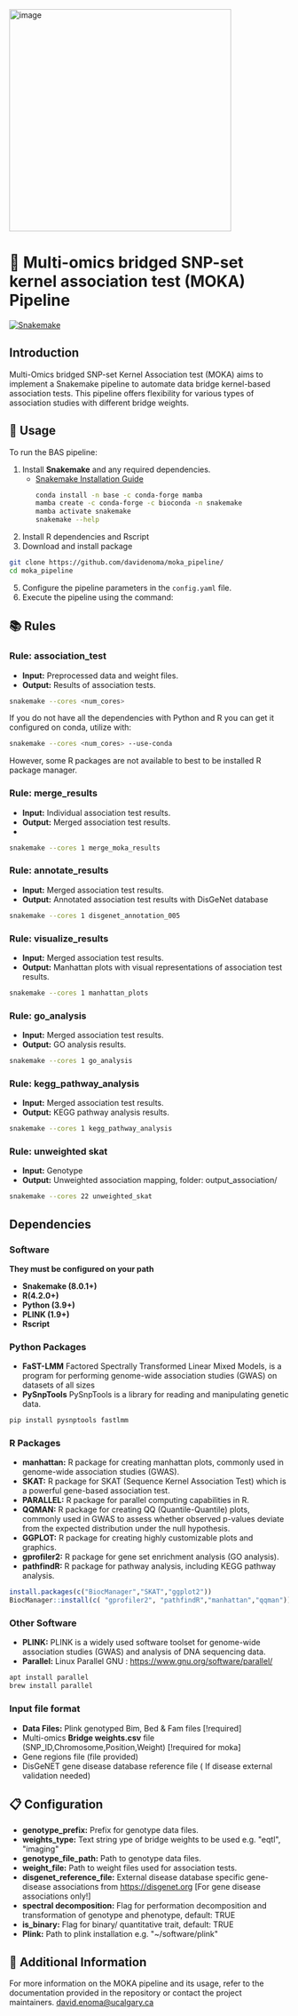 
<img src="https://github.com/user-attachments/assets/548b7bbf-6598-4156-98d3-f18869491cca" alt="image" width="400">

# 🌉 Multi-omics bridged SNP-set kernel association test (MOKA) Pipeline

[![Snakemake](https://img.shields.io/badge/snakemake-≥6.3.0-brightgreen.svg)](https://snakemake.github.io)


## Introduction
Multi-Omics bridged SNP-set Kernel Association test (MOKA) aims to implement a Snakemake pipeline to automate data bridge kernel-based association tests. This pipeline offers flexibility for various types of association studies with different bridge weights.

## 🚀 Usage
To run the BAS pipeline:

1. Install **Snakemake** and any required dependencies.
   - [Snakemake Installation Guide](https://snakemake.readthedocs.io/en/stable/getting_started/installation.html)
     ```bash
     conda install -n base -c conda-forge mamba
     mamba create -c conda-forge -c bioconda -n snakemake
     mamba activate snakemake
     snakemake --help
     ```
2. Install R dependencies and Rscript
3. Download and install package
```bash
git clone https://github.com/davidenoma/moka_pipeline/
cd moka_pipeline
```
5. Configure the pipeline parameters in the `config.yaml` file.
3. Execute the pipeline using the command:


## 📚 Rules
### Rule: association_test
- **Input:** Preprocessed data and weight files.
- **Output:** Results of association tests.
```bash
snakemake --cores <num_cores>
```

   If you do not have all the dependencies with Python and R you can get it configured on conda, utilize with:

   ```bash
   snakemake --cores <num_cores> --use-conda
   ```
However, some R packages are not available to best to be installed R package manager.

### Rule: merge_results
- **Input:** Individual association test results.
- **Output:** Merged association test results.
- 
```bash
snakemake --cores 1 merge_moka_results
```


### Rule: annotate_results
- **Input:** Merged association test results.
- **Output:** Annotated association test results with DisGeNet database

```bash
snakemake --cores 1 disgenet_annotation_005
```

### Rule: visualize_results
- **Input:** Merged association test results.
- **Output:** Manhattan plots with visual representations of association test results.

```bash
snakemake --cores 1 manhattan_plots
```

### Rule: go_analysis
- **Input:** Merged association test results.
- **Output:** GO analysis results.

```bash
snakemake --cores 1 go_analysis
```

### Rule: kegg_pathway_analysis
- **Input:** Merged association test results.
- **Output:** KEGG pathway analysis results.

```bash
snakemake --cores 1 kegg_pathway_analysis
```
### Rule: unweighted skat
- **Input:** Genotype
- **Output:** Unweighted association mapping, folder: output_association/
```bash
snakemake --cores 22 unweighted_skat

```
## Dependencies

### Software
**They must be configured on your path**
- **Snakemake (8.0.1+)**
- **R(4.2.0+)**
- **Python (3.9+)**
- **PLINK (1.9+)**
- **Rscript**

### Python Packages
- **FaST-LMM**  Factored Spectrally Transformed Linear Mixed Models, is a program for performing genome-wide association studies (GWAS) on datasets of all sizes
- **PySnpTools**  PySnpTools is a library for reading and manipulating genetic data.
  
```Python
pip install pysnptools fastlmm
```
### R Packages

- **manhattan:** R package for creating manhattan plots, commonly used in genome-wide association studies (GWAS).
- **SKAT:** R package for SKAT (Sequence Kernel Association Test) which is a powerful gene-based association test.
- **PARALLEL:** R package for parallel computing capabilities in R.
- **QQMAN:** R package for creating QQ (Quantile-Quantile) plots, commonly used in GWAS to assess whether observed p-values deviate from the expected distribution under the null hypothesis.
- **GGPLOT:** R package for creating highly customizable plots and graphics.
- **gprofiler2:** R package for gene set enrichment analysis (GO analysis).
- **pathfindR:** R package for pathway analysis, including KEGG pathway analysis.

```R
install.packages(c("BiocManager","SKAT","ggplot2"))
BiocManager::install(c( "gprofiler2", "pathfindR","manhattan","qqman"))
```

### Other Software

- **PLINK:** PLINK is a widely used software toolset for genome-wide association studies (GWAS) and analysis of DNA sequencing data. 
- **Parallel:** Linux Parallel GNU : https://www.gnu.org/software/parallel/
```bash
apt install parallel
brew install parallel 
```
### Input file format
- **Data Files:** Plink genotyped Bim, Bed & Fam files [!required]
- Multi-omics **Bridge weights.csv** file (SNP_ID,Chromosome,Position,Weight) [!required for moka]
- Gene regions file (file provided)
- DisGeNET gene disease database reference file ( If disease external validation needed)


## 📋 Configuration
- **genotype_prefix:** Prefix for genotype data files.
- **weights_type:** Text string ype of bridge weights to be used e.g. "eqtl", "imaging"
- **genotype_file_path:** Path to genotype data files.
- **weight_file:** Path to weight files used for association tests.
- **disgenet_reference_file:** External disease database specific gene-disease associations from https://disgenet.org [For gene disease associations only!]
- **spectral decomposition:** Flag for performation decomposition and transformation of genotype and phenotype, default: TRUE
- **is_binary:** Flag for binary/ quantitative trait, default: TRUE 
- **Plink:** Path to plink installation e.g. "~/software/plink"
  
## 📖 Additional Information
For more information on the MOKA pipeline and its usage, refer to the documentation provided in the repository or contact the project maintainers.
david.enoma@ucalgary.ca 

